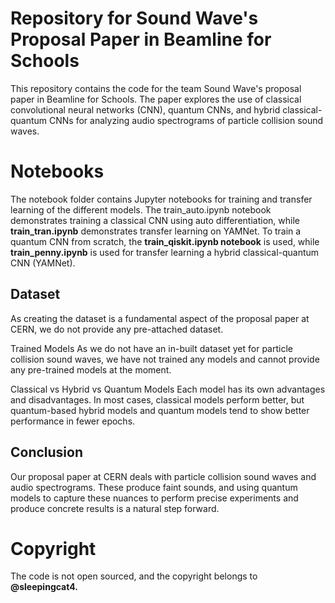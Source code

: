# Repository for Sound Wave's Proposal Paper in Beamline for Schools
This repository contains the code for the team Sound Wave's proposal paper in Beamline for Schools. The paper explores the use of classical convolutional neural networks (CNN), quantum CNNs, and hybrid classical-quantum CNNs for analyzing audio spectrograms of particle collision sound waves.

# Notebooks
The notebook folder contains Jupyter notebooks for training and transfer learning of the different models. The train_auto.ipynb notebook demonstrates training a classical CNN using auto differentiation, while **train_tran.ipynb** demonstrates transfer learning on YAMNet. To train a quantum CNN from scratch, the **train_qiskit.ipynb notebook** is used, while **train_penny.ipynb** is used for transfer learning a hybrid classical-quantum CNN (YAMNet).

## Dataset
As creating the dataset is a fundamental aspect of the proposal paper at CERN, we do not provide any pre-attached dataset.

Trained Models
As we do not have an in-built dataset yet for particle collision sound waves, we have not trained any models and cannot provide any pre-trained models at the moment.

Classical vs Hybrid vs Quantum Models
Each model has its own advantages and disadvantages. In most cases, classical models perform better, but quantum-based hybrid models and quantum models tend to show better performance in fewer epochs.

## Conclusion
Our proposal paper at CERN deals with particle collision sound waves and audio spectrograms. These produce faint sounds, and using quantum models to capture these nuances to perform precise experiments and produce concrete results is a natural step forward.

# Copyright
The code is not open sourced, and the copyright belongs to **@sleepingcat4.**
